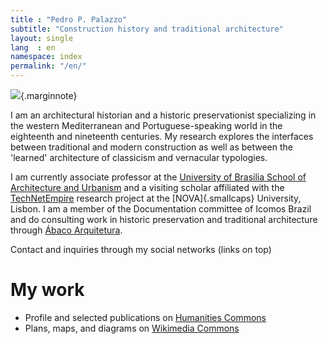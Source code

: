 ```yaml
---
title : "Pedro P. Palazzo"
subtitle: "Construction history and traditional architecture"
layout: single
lang  : en
namespace: index
permalink: "/en/"
---
```


![](https://hcommons.org/app/uploads/sites/1001018/2021/05/pp-0535.jpg){.marginnote}

I am an architectural historian and a historic preservationist
specializing in the western Mediterranean and Portuguese-speaking world
in the eighteenth and nineteenth centuries. My research explores the
interfaces between traditional and modern construction as well as
between the 'learned' architecture of classicism and vernacular
typologies.

I am currently associate professor at the [University of Brasilia School
of Architecture and Urbanism](http://www.fau.unb.br) and a visiting
scholar affiliated with the
[TechNetEmpire](https://technetempire.fcsh.unl.pt/) research project at
the [NOVA]{.smallcaps} University, Lisbon. I am a member of the
Documentation committee of Icomos Brazil and do consulting work in
historic preservation and traditional architecture through
[Ábaco Arquitetura](https://www.abaco-arquitetura.com.br).

Contact and inquiries through my social networks (links on top)

# My work #

- Profile and selected publications on
  [Humanities Commons](https://sah.hcommons.org/members/palazzo/)
- Plans, maps, and diagrams on
  [Wikimedia Commons](https://commons.wikimedia.org/wiki/User:Arqpalazzo?uselang=en)

